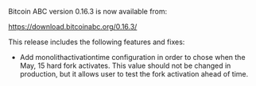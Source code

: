 Bitcoin ABC version 0.16.3 is now available from:

  <https://download.bitcoinabc.org/0.16.3/>

This release includes the following features and fixes:
 - Add monolithactivationtime configuration in order to chose when the May, 15 hard fork activates. This value should not be changed in production, but it allows user to test the fork activation ahead of time.
